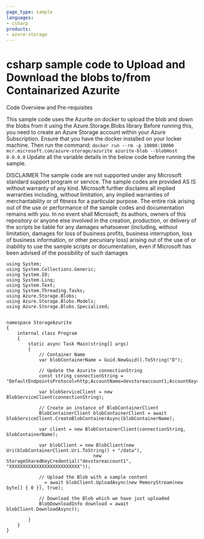 ```yaml
---
page_type: sample
languages:
- csharp
products:
- azure-storage	
---
```



# csharp sample code to Upload and Download the blobs to/from Containarized Azurite 

 Code Overview and Pre-requisites
 
 This sample code uses the Azurite on docker to upload the blob and down the blobs from it using the Azure.Storage.Blobs library
 Before running this, you need to create an Azure Storage account within your Azure Subscription.
 Ensure that you have the docker installed on your locker machine. Then run the command:  `docker run --rm -p 10000:10000 mcr.microsoft.com/azure-storage/azurite azurite-blob --blobHost 0.0.0.0`
 Update all the variable details in the below code before running the sample.
 
 
DISCLAIMER
 The sample code are not supported under any Microsoft standard support program or service. The sample codes are provided AS IS without warranty of any kind. Microsoft further disclaims all implied warranties including, without limitation, any implied warranties of merchantability or of fitness for a particular purpose. The entire risk arising out of the use or performance of the sample codes and documentation remains with you. In no event shall Microsoft, its authors, owners of this repository or anyone else involved in the creation, production, or delivery of the scripts be liable for any damages whatsoever (including, without limitation, damages for loss of business profits, business interruption, loss of business information, or other pecuniary loss) arising out of the use of or inability to use the sample scripts or documentation, even if Microsoft has been advised of the possibility of such damages 


```
using System;
using System.Collections.Generic;
using System.IO;
using System.Linq;
using System.Text;
using System.Threading.Tasks;
using Azure.Storage.Blobs;
using Azure.Storage.Blobs.Models;
using Azure.Storage.Blobs.Specialized;


namespace StorageAzurite
{
    internal class Program
    {
        static async Task Main(string[] args)
        {
            // Container Name 
            var blobContainerName = Guid.NewGuid().ToString("D");
             
            // Update the Azurite connectionString 
            const string connectionString = "DefaultEndpointsProtocol=http;AccountName=devstoreaccount1;AccountKey=XXXXXXXXXXXXXXXXXXXXXXXX;BlobEndpoint=http://localhost:10000/devstoreaccount1;";

            var blobServiceClient = new BlobServiceClient(connectionString);

            // Create an instance of BlobContainerClient
            BlobContainerClient blobContainerClient = await blobServiceClient.CreateBlobContainerAsync(blobContainerName);

            var client = new BlobContainerClient(connectionString, blobContainerName);

            var blobClient = new BlobClient(new Uri(blobContainerClient.Uri.ToString() + "/data"),
                                new StorageSharedKeyCredential("devstoreaccount1", "XXXXXXXXXXXXXXXXXXXXXXXXXX"));

            // Upload the Blob with a sample content
            _ = await blobClient.UploadAsync(new MemoryStream(new byte[] { 0 }), true);

            // Download the Blob which we have just uploaded
            BlobDownloadInfo download = await blobClient.DownloadAsync();

        }
    }
}

```
